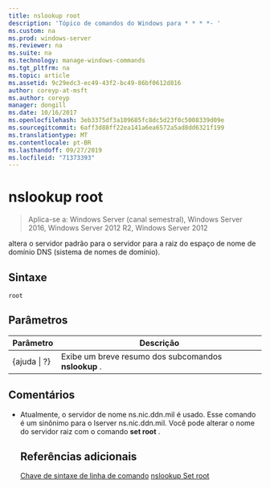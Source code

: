 ```yaml
---
title: nslookup root
description: 'Tópico de comandos do Windows para * * * *- '
ms.custom: na
ms.prod: windows-server
ms.reviewer: na
ms.suite: na
ms.technology: manage-windows-commands
ms.tgt_pltfrm: na
ms.topic: article
ms.assetid: 9c29edc3-ec49-43f2-bc49-86bf0612d816
author: coreyp-at-msft
ms.author: coreyp
manager: dongill
ms.date: 10/16/2017
ms.openlocfilehash: 3eb3375df3a109685fc8dc5d23f0c5008339d09e
ms.sourcegitcommit: 6aff3d88ff22ea141a6ea6572a5ad8dd6321f199
ms.translationtype: MT
ms.contentlocale: pt-BR
ms.lasthandoff: 09/27/2019
ms.locfileid: "71373393"
---
```

# <a name="nslookup-root"></a>nslookup root

>Aplica-se a: Windows Server (canal semestral), Windows Server 2016, Windows Server 2012 R2, Windows Server 2012

altera o servidor padrão para o servidor para a raiz do espaço de nome de domínio DNS (sistema de nomes de domínio).
## <a name="syntax"></a>Sintaxe
```
root 
```
## <a name="parameters"></a>Parâmetros

|    Parâmetro    |                      Descrição                      |
|-----------------|-------------------------------------------------------|
| {ajuda &#124; ?} | Exibe um breve resumo dos subcomandos **nslookup** . |

## <a name="remarks"></a>Comentários
- Atualmente, o servidor de nome ns.nic.ddn.mil é usado. Esse comando é um sinônimo para o lserver ns.nic.ddn.mil. Você pode alterar o nome do servidor raiz com o comando **set root** .
  ## <a name="additional-references"></a>Referências adicionais
  [Chave de sintaxe de linha de comando](command-line-syntax-key.md)
  [nslookup Set root](nslookup-set-root.md)
